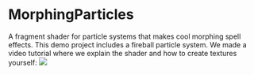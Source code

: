 # MorphingParticles
A fragment shader for particle systems that makes cool morphing spell effects.
This demo project includes a fireball particle system.
We made a video tutorial where we explain the shader and how to create textures yourself:
[![](https://img.youtube.com/vi/NxiJTU_Vy5A/hqdefault.jpg)](https://youtu.be/NxiJTU_Vy5A)

